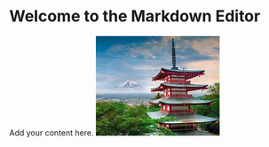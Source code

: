 # Welcome to the Markdown Editor

Add your content here.
![Image](/wwwroot/uploads/20240715071954/Japan.jpg)
